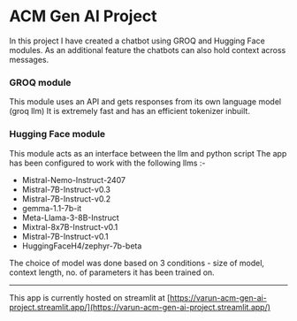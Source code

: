 # ACM Gen AI Project
In this project I have created a chatbot using GROQ and Hugging Face modules.
As an additional feature the chatbots can also hold context across messages.

### GROQ module
This module uses an API and gets responses from its own language model (groq llm)
It is extremely fast and has an efficient tokenizer inbuilt.

### Hugging Face module
This module acts as an interface between the llm and python script
The app has been configured to work with the following llms :-
- Mistral-Nemo-Instruct-2407
- Mistral-7B-Instruct-v0.3
- Mistral-7B-Instruct-v0.2
- gemma-1.1-7b-it
- Meta-Llama-3-8B-Instruct
- Mixtral-8x7B-Instruct-v0.1
- Mistral-7B-Instruct-v0.1
- HuggingFaceH4/zephyr-7b-beta

The choice of model was done based on 3 conditions - size of model, context length, no. of parameters it has been trained on.

---

This app is currently hosted on streamlit at [https://varun-acm-gen-ai-project.streamlit.app/](https://varun-acm-gen-ai-project.streamlit.app/)
